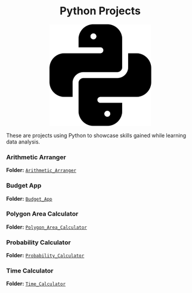 <h1 align="center"> Python Projects</h1>

<p align="center">
 <img width="273px" src="https://github.com/blackcrowX/blackcrowX.github.io/blob/main/images/icons/python.png?raw=true"/>
</p>

These are projects using Python to showcase skills gained while learning data analysis.

### Arithmetic Arranger
**Folder:** [`Arithmetic_Arranger`](https://github.com/blackcrowX/Scientific_Computing_Projects/blob/main/Python/Arithmetic_Arranger)

### Budget App
**Folder:** [`Budget_App`](https://github.com/blackcrowX/Scientific_Computing_Projects/blob/main/Python/Budget_App)

### Polygon Area Calculator
**Folder:** [`Polygon_Area_Calculator`](https://github.com/blackcrowX/Scientific_Computing_Projects/blob/main/Python/Polygon_Area_Calculator)

### Probability Calculator
**Folder:** [`Probability_Calculator`](https://github.com/blackcrowX/Scientific_Computing_Projects/blob/main/Python/Probability_Calculator)

### Time Calculator
**Folder:** [`Time_Calculator`](https://github.com/blackcrowX/Scientific_Computing_Projects/blob/main/Python/Time_Calculator)
